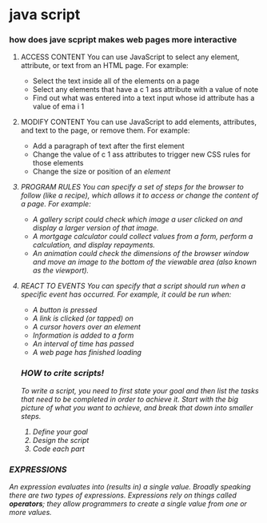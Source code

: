 # java script 
### how does jave scpript makes web pages more interactive
1. ACCESS CONTENT 
You can use JavaScript to select any element, attribute, or text from an HTML page. For example: 
    - Select the text inside all of the <hl> elements on a page 
    - Select any elements that have a c 1 ass attribute with a value of note 
    - Find out what was entered into a text input whose id attribute has a value of ema i 1 
1. MODIFY CONTENT 
You can use JavaScript to add elements, attributes, and text to the page, or remove them. For example: 
    - Add a paragraph of text after the first <hl> element 
    - Change the value of c 1 ass attributes to trigger new CSS rules for those elements 
    - Change the size or position of an <i mg> element 
1. PROGRAM RULES 
You can specify a set of steps for the browser to follow (like a recipe), which allows it to access or change the content of a page. For example: 
    - A gallery script could check which image a user clicked on and display a larger version of that image. 
    - A mortgage calculator could collect values from a form, perform a calculation, and display repayments. 
    - An animation could check the dimensions of the browser window and move an image to the bottom of the viewable area (also known as the viewport). 

1. REACT TO EVENTS 
You can specify that a script should run when a specific event has occurred. For example, it could be run when: 
     - A button is pressed 
     - A link is clicked (or tapped) on 
     - A cursor hovers over an element 
     - Information is added to a form  
     - An interval of time has passed 
     - A web page has finished loading 
   
   ### HOW to crite scripts!
   To write a script, you need to first state your goal and then list the tasks that need to be completed in order to achieve it. 
   Start with the big picture of what you want to achieve, and break that down into smaller steps. 
   1. Define your goal 
   1. Design the script
   1. Code each part 
 
  ### EXPRESSIONS 
  An expression evaluates into (results in) a single value. Broadly speaking there are two types of expressions. Expressions rely on things called **operators**; they allow programmers to create a single value from one or more values. 